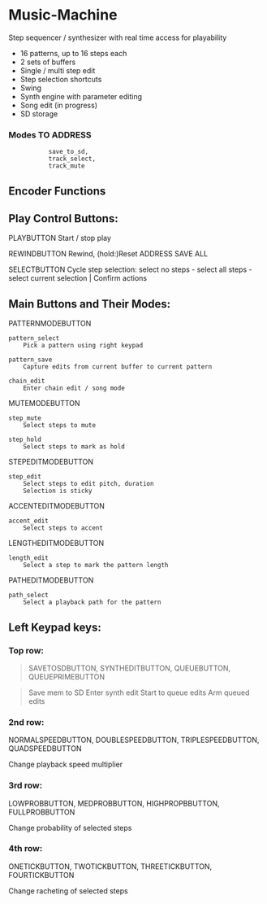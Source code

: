 # Music-Machine

Step sequencer / synthesizer with real time access for playability

* 16 patterns, up to 16 steps each
* 2 sets of buffers
* Single / multi step edit
* Step selection shortcuts
* Swing
* Synth engine with parameter editing
* Song edit (in progress)
* SD storage

### Modes TO ADDRESS
               save_to_sd,         
               track_select,
               track_mute
               
## Encoder Functions


## Play Control Buttons:

PLAYBUTTON  Start / stop play
  
REWINDBUTTON  Rewind, (hold:)Reset ADDRESS SAVE ALL

SELECTBUTTON  Cycle step selection: select no steps - select all steps - select current selection  |  Confirm actions
               

## Main Buttons and Their Modes:

PATTERNMODEBUTTON

    pattern_select 
        Pick a pattern using right keypad    
    
    pattern_save
        Capture edits from current buffer to current pattern 
    
    chain_edit
        Enter chain edit / song mode
    
MUTEMODEBUTTON

    step_mute
        Select steps to mute
        
    step_hold
        Select steps to mark as hold

STEPEDITMODEBUTTON

    step_edit
        Select steps to edit pitch, duration
        Selection is sticky
               
ACCENTEDITMODEBUTTON

    accent_edit
        Select steps to accent
    
LENGTHEDITMODEBUTTON

    length_edit
        Select a step to mark the pattern length

PATHEDITMODEBUTTON

    path_select
        Select a playback path for the pattern

## Left Keypad keys:

### Top row:
> SAVETOSDBUTTON,   SYNTHEDITBUTTON,  QUEUEBUTTON,          QUEUEPRIMEBUTTON

> Save mem to SD    Enter synth edit  Start to queue edits  Arm queued edits

### 2nd row:
NORMALSPEEDBUTTON, DOUBLESPEEDBUTTON, TRIPLESPEEDBUTTON, QUADSPEEDBUTTON

Change playback speed multiplier

### 3rd row:
LOWPROBBUTTON, MEDPROBBUTTON, HIGHPROPBBUTTON, FULLPROBBUTTON

Change probability of selected steps

### 4th row:
ONETICKBUTTON, TWOTICKBUTTON, THREETICKBUTTON, FOURTICKBUTTON

Change racheting of selected steps


